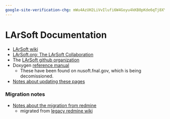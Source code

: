 ```yaml
---
google-site-verification-chg: mWu4AzUH2LiVvIlufi6W4Goyu4kKB0pKde6qTj8XYoU
---
```


# LArSoft Documentation


* [LArSoft wiki](LArSoftWiki/)  
* [LArSoft.org:  The LArSoft Collaboration](https://larsoft.org/)
* The [LArSoft github organization](https://github.com/LArSoft)
* Doxygen [reference manual](https://code-doc.larsoft.org/docs/latest/html/index.html)
   * These have been found on nusoft.fnal.gov, which is being decomissioned.
* [Notes about updating these pages](update_wiki)

### Migration notes

* [Notes about the migration from redmine](https://github.com/LArSoft/laradmin/wiki/migration-notes.md)
  * migrated from [legacy redmine wiki](https://cdcvs.fnal.gov/redmine/projects/larsoft/wiki)


